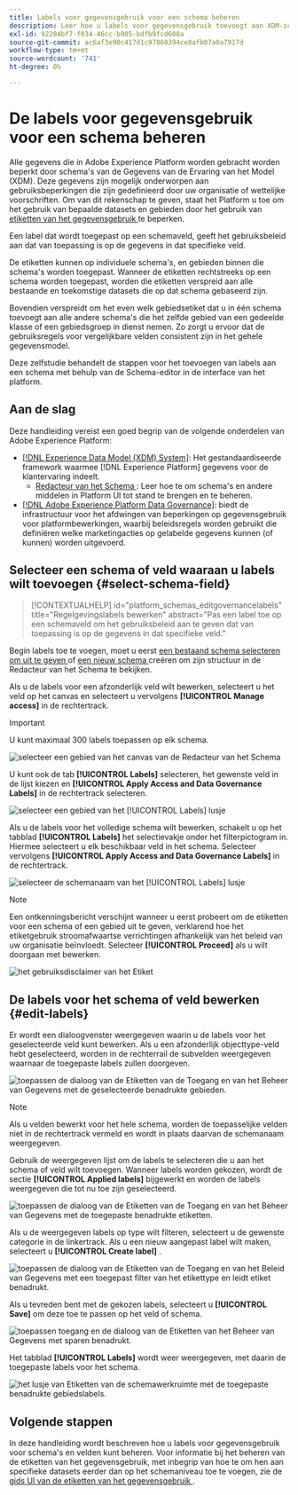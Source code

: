 ```yaml
---
title: Labels voor gegevensgebruik voor een schema beheren
description: Leer hoe u labels voor gegevensgebruik toevoegt aan XDM-schemavelden (Experience Data Model) in de gebruikersinterface van Adobe Experience Platform.
exl-id: 92284bf7-f034-46cc-b905-bdfb9fcd608a
source-git-commit: ac6af3e90c417d1c97860394ce8afb07a0a7917d
workflow-type: tm+mt
source-wordcount: '741'
ht-degree: 0%

---
```


# De labels voor gegevensgebruik voor een schema beheren

Alle gegevens die in Adobe Experience Platform worden gebracht worden beperkt door schema&#39;s van de Gegevens van de Ervaring van het Model (XDM). Deze gegevens zijn mogelijk onderworpen aan gebruiksbeperkingen die zijn gedefinieerd door uw organisatie of wettelijke voorschriften. Om van dit rekenschap te geven, staat het Platform u toe om het gebruik van bepaalde datasets en gebieden door het gebruik van [ etiketten van het gegevensgebruik ](../../data-governance/labels/overview.md) te beperken.

Een label dat wordt toegepast op een schemaveld, geeft het gebruiksbeleid aan dat van toepassing is op de gegevens in dat specifieke veld.

De etiketten kunnen op individuele schema&#39;s, en gebieden binnen die schema&#39;s worden toegepast. Wanneer de etiketten rechtstreeks op een schema worden toegepast, worden die etiketten verspreid aan alle bestaande en toekomstige datasets die op dat schema gebaseerd zijn.

Bovendien verspreidt om het even welk gebiedsetiket dat u in één schema toevoegt aan alle andere schema&#39;s die het zelfde gebied van een gedeelde klasse of een gebiedsgroep in dienst nemen. Zo zorgt u ervoor dat de gebruiksregels voor vergelijkbare velden consistent zijn in het gehele gegevensmodel.

Deze zelfstudie behandelt de stappen voor het toevoegen van labels aan een schema met behulp van de Schema-editor in de interface van het platform.

## Aan de slag

Deze handleiding vereist een goed begrip van de volgende onderdelen van Adobe Experience Platform:

* [[!DNL Experience Data Model (XDM) System]](../home.md): Het gestandaardiseerde framework waarmee [!DNL Experience Platform] gegevens voor de klantervaring indeelt.
   * [ Redacteur van het Schema ](../ui/overview.md): Leer hoe te om schema&#39;s en andere middelen in Platform UI tot stand te brengen en te beheren.
* [[!DNL Adobe Experience Platform Data Governance]](../../data-governance/home.md): biedt de infrastructuur voor het afdwingen van beperkingen op gegevensgebruik voor platformbewerkingen, waarbij beleidsregels worden gebruikt die definiëren welke marketingacties op gelabelde gegevens kunnen (of kunnen) worden uitgevoerd.

## Selecteer een schema of veld waaraan u labels wilt toevoegen {#select-schema-field}

>[!CONTEXTUALHELP]
>id="platform_schemas_editgovernancelabels"
>title="Regelgevingslabels bewerken"
>abstract="Pas een label toe op een schemaveld om het gebruiksbeleid aan te geven dat van toepassing is op de gegevens in dat specifieke veld."

Begin labels toe te voegen, moet u eerst [ een bestaand schema selecteren om uit te geven ](../ui/resources/schemas.md#edit) of [ een nieuw schema ](../ui/resources/schemas.md#create) creëren om zijn structuur in de Redacteur van het Schema te bekijken.

Als u de labels voor een afzonderlijk veld wilt bewerken, selecteert u het veld op het canvas en selecteert u vervolgens **[!UICONTROL Manage access]** in de rechtertrack.

>[!IMPORTANT]
>
>U kunt maximaal 300 labels toepassen op elk schema.

![ selecteer een gebied van het canvas van de Redacteur van het Schema ](../images/tutorials/labels/manage-access.png)

U kunt ook de tab **[!UICONTROL Labels]** selecteren, het gewenste veld in de lijst kiezen en **[!UICONTROL Apply Access and Data Governance Labels]** in de rechtertrack selecteren.

![ selecteer een gebied van het [!UICONTROL Labels] lusje ](../images/tutorials/labels/select-field-on-labels-tab.png)

Als u de labels voor het volledige schema wilt bewerken, schakelt u op het tabblad **[!UICONTROL Labels]** het selectievakje onder het filterpictogram in. Hiermee selecteert u elk beschikbaar veld in het schema. Selecteer vervolgens **[!UICONTROL Apply Access and Data Governance Labels]** in de rechtertrack.

![ selecteer de schemanaam van het [!UICONTROL Labels] lusje ](../images/tutorials/labels/select-schema-on-labels-tab.png)

>[!NOTE]
>
>Een ontkenningsbericht verschijnt wanneer u eerst probeert om de etiketten voor een schema of een gebied uit te geven, verklarend hoe het etiketgebruik stroomafwaartse verrichtingen afhankelijk van het beleid van uw organisatie beïnvloedt. Selecteer **[!UICONTROL Proceed]** als u wilt doorgaan met bewerken.
>
>![ het gebruiksdisclaimer van het Etiket ](../images/tutorials/labels/disclaimer.png)

## De labels voor het schema of veld bewerken {#edit-labels}

Er wordt een dialoogvenster weergegeven waarin u de labels voor het geselecteerde veld kunt bewerken. Als u een afzonderlijk objecttype-veld hebt geselecteerd, worden in de rechterrail de subvelden weergegeven waarnaar de toegepaste labels zullen doorgeven.

![ toepassen de dialoog van de Etiketten van de Toegang en van het Beheer van Gegevens met de geselecteerde benadrukte gebieden.](../images/tutorials/labels/edit-labels.png)

>[!NOTE]
>
>Als u velden bewerkt voor het hele schema, worden de toepasselijke velden niet in de rechtertrack vermeld en wordt in plaats daarvan de schemanaam weergegeven.

Gebruik de weergegeven lijst om de labels te selecteren die u aan het schema of veld wilt toevoegen. Wanneer labels worden gekozen, wordt de sectie **[!UICONTROL Applied labels]** bijgewerkt en worden de labels weergegeven die tot nu toe zijn geselecteerd.

![ toepassen de dialoog van de Etiketten van de Toegang en van het Beheer van Gegevens met de toegepaste benadrukte etiketten.](../images/tutorials/labels/applied-labels.png)

Als u de weergegeven labels op type wilt filteren, selecteert u de gewenste categorie in de linkertrack. Als u een nieuw aangepast label wilt maken, selecteert u **[!UICONTROL Create label]** .

![ toepassen de dialoog van de Etiketten van de Toegang en van het Beleid van Gegevens met een toegepast filter van het etikettype en leidt etiket benadrukt.](../images/tutorials/labels/filter-and-create-custom.png)

Als u tevreden bent met de gekozen labels, selecteert u **[!UICONTROL Save]** om deze toe te passen op het veld of schema.

![ toepassen toegang en de dialoog van de Etiketten van het Beheer van Gegevens met sparen benadrukt.](../images/tutorials/labels/save-labels.png)

Het tabblad **[!UICONTROL Labels]** wordt weer weergegeven, met daarin de toegepaste labels voor het schema.

![ het lusje van Etiketten van de schemawerkruimte met de toegepaste benadrukte gebiedslabels.](../images/tutorials/labels/field-labels-added.png)

## Volgende stappen

In deze handleiding wordt beschreven hoe u labels voor gegevensgebruik voor schema&#39;s en velden kunt beheren. Voor informatie bij het beheren van de etiketten van het gegevensgebruik, met inbegrip van hoe te om hen aan specifieke datasets eerder dan op het schemaniveau toe te voegen, zie de [ gids UI van de etiketten van het gegevensgebruik ](../../data-governance/labels/user-guide.md).
